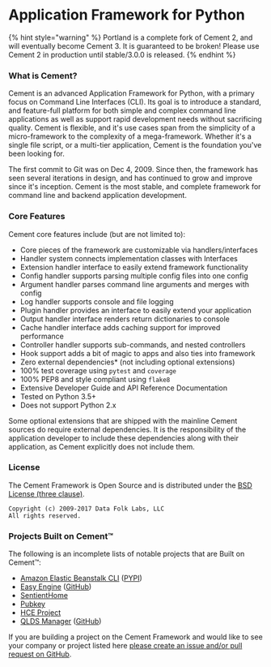 # Application Framework for Python

{% hint style="warning" %}
Portland is a complete fork of Cement 2, and will eventually become Cement 3. It is guaranteed to be broken! Please use Cement 2 in production until stable/3.0.0 is released.
{% endhint %}

###  What is Cement?

Cement is an advanced Application Framework for Python, with a primary focus on Command Line Interfaces \(CLI\). Its goal is to introduce a standard, and feature-full platform for both simple and complex command line applications as well as support rapid development needs without sacrificing quality. Cement is flexible, and it's use cases span from the simplicity of a micro-framework to the complexity of a mega-framework. Whether it's a single file script, or a multi-tier application, Cement is the foundation you've been looking for.

The first commit to Git was on Dec 4, 2009. Since then, the framework has seen several iterations in design, and has continued to grow and improve since it's inception. Cement is the most stable, and complete framework for command line and backend application development.

### Core Features

Cement core features include \(but are not limited to\):

* Core pieces of the framework are customizable via handlers/interfaces
* Handler system connects implementation classes with Interfaces
* Extension handler interface to easily extend framework functionality
* Config handler supports parsing multiple config files into one config
* Argument handler parses command line arguments and merges with config
* Log handler supports console and file logging
* Plugin handler provides an interface to easily extend your application
* Output handler interface renders return dictionaries to console
* Cache handler interface adds caching support for improved performance
* Controller handler supports sub-commands, and nested controllers
* Hook support adds a bit of magic to apps and also ties into framework
* Zero external dependencies\* \(not including optional extensions\)
* 100% test coverage using `pytest` and `coverage`
* 100% PEP8 and style compliant using `flake8`
* Extensive Developer Guide and API Reference Documentation
* Tested on Python 3.5+
* Does not support Python 2.x

Some optional extensions that are shipped with the mainline Cement sources do require external dependencies. It is the responsibility of the application developer to include these dependencies along with their application, as Cement explicitly does not include them.

### License

The Cement Framework is Open Source and is distributed under the [BSD License \(three clause\)](https://opensource.org/licenses/BSD-3-Clause).

```text
Copyright (c) 2009-2017 Data Folk Labs, LLC
All rights reserved.
```

### Projects Built on Cement™

The following is an incomplete lists of notable projects that are Built on Cement™:

* [Amazon Elastic Beanstalk CLI](http://docs.aws.amazon.com/elasticbeanstalk/latest/dg/eb-cli3.html) \([PYPI](https://pypi.python.org/pypi/awsebcli)\)
* [Easy Engine](https://easyengine.io/) \([GitHub](https://github.com/EasyEngine/easyengine)\)
* [SentientHome](https://github.com/fxstein/SentientHome)
* [Pubkey](https://github.com/fxstein/pubkey)
* [HCE Project](http://hce-project.com/)
* [QLDS Manager](https://qlds-manager.readthedocs.io/en/stable/index.html) \([GitHub](https://github.com/rzeka/QLDS-Manager)\)

If you are building a project on the Cement Framework and would like to see your company or project listed here [please create an issue and/or pull request on GitHub](https://github.com/datafolklabs/cement/).

